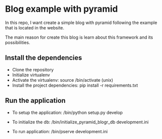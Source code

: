 # Blog example with pyramid
In this repo, I want create a simple blog with pyramid following the example
that is located in the website.

The main reason for create this blog is learn about this framework and
its possibilities.

## Install the dependencies
* Clone the repository
* Initialize virtualenv
* Activate the virtualenv: source /bin/activate (unix)
* Install the project dependencies: pip install -r requirements.txt


## Run the application

- To setup the application:
  /bin/python setup.py develop

- To initialize the db:
  /bin/initialize_pyramid_blogr_db development.ini

- To run application:
  /bin/pserve development.ini
